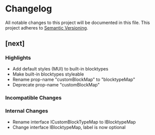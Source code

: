 # Changelog

All notable changes to this project will be documented in this file. This project adheres to [Semantic Versioning](https://semver.org/spec/v2.0.0.html).

## [next]

### Highlights

-   Add default styles (MUI) to built-in blocktypes
-   Make built-in blocktypes styleable
-   Rename prop-name "customBlockMap" to "blocktypeMap"
-   Deprecate prop-name "customBlockMap"

### Incompatible Changes

### Internal Changes

-   Rename interface ICustomBlockTypeMap to IBlocktypeMap
-   Change interface IBlocktypeMap, label is now optional
